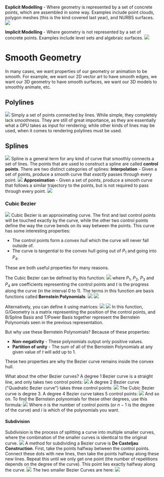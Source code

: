 **Explicit Modelling** - Where geometry is represented by a set of concrete points, which are assembled in some way. Examples include point clouds, polygon meshes (this is the kind covered last year), and NURBS surfaces.
![](Pasted%20image%2020230921151153.png)

**Implicit Modelling** - Where geometry is not represented by a set of concrete points. Examples include level sets and algebraic surfaces.
![](Pasted%20image%2020230921151216.png)

# Smooth Geometry
In many cases, we want properties of our geometry or animation to be smooth. For example, we want our 2D vector art to have smooth edges, we want our 3D geometry to have smooth surfaces, we want our 3D models to smoothly animate, etc.
## Polylines
![](Pasted%20image%2020230921151626.png)
Simply a set of points connected by lines. While simple, they completely lack smoothness.
They are still of great importance, as they are essentially what a GPU takes as input for rendering; while other kinds of lines may be used, when it comes to rendering polylines must be used.

## Splines
![](Pasted%20image%2020230921152126.png)
Spline is a general term for any kind of curve that smoothly connects a set of lines. The points that are used to construct a spline are called **control points**.
There are two distinct categories of splines:
**Interpolation** - Given a set of points, produce a smooth curve that *exactly* passes through every point.
![](Pasted%20image%2020230921152354.png)
**Approximation** - Given a set of points, produce a smooth curve that follows a similar trajectory to the points, but is not required to pass through every point.
![](Pasted%20image%2020230921152609.png)

### Cubic Bezier
![](Pasted%20image%2020230921153030.png)
Cubic Bezier is an approximating curve. The first and last control points will be touched exactly by the curve, while the other two control points define the way the curve bends on its way between the points. 
This curve has some interesting properties:
- The control points form a *convex hull* which the curve will never fall outside of.
- The curve is tangential to the convex hull going out of $P_1$ and going into $P_4$.

These are both useful properties for many reasons.

The Cubic Bezier can be defined by this function:
![](Pasted%20image%2020230921153844.png)
where $P_1$, $P_2$, $P_3$ and $P_4$ are coefficients representing the control points and $t$ is the progress along the curve (in the interval 0 to 1).
The terms in this function are basis functions called **Bernstein Polynomials**:
![](Pasted%20image%2020230921154232.png)
![](Pasted%20image%2020230921155220.png)

Alternatively, you can define it using matrices:
![](Pasted%20image%2020230921154505.png)
![](Pasted%20image%2020230921154532.png)
In this function, G/Geometry is a matrix representing the position of the control points, and B/Spline Basis and T/Power Basis together represent the Bernstein Polynomials seen in the previous representation.

But why use these Bernstein Polynomials? Because of these properties:
- **Non-negativity** - These polynomials output only positive values.
- **Partition of unity** - The sum of all of the Bernstein Polynomials at any given value of $t$ will add up to 1.

These two properties are why the Bezier curve remains inside the convex hull.

What about the other Bezier curves?
A degree 1 Bezier curve is a straight line, and only takes two control points:
![](Pasted%20image%2020230921160407.png)
A degree 2 Bezier curve ("Quadratic Bezier curve") takes three control points:
![](Pasted%20image%2020230921160454.png)
The Cubic Bezier curve is degree 3.
A degree 4 Bezier curve takes 5 control points:
![](Pasted%20image%2020230921160627.png)
And so on. To find the Bernstein polynomials for these other degrees, use this formula:
![](Pasted%20image%2020230921160705.png)
Where $n$ is the number of control points (or $n - 1$ is the degree of the curve) and $i$ is which of the polynomials you want. 

#### Subdivision
Subdivision is the process of splitting a curve into multiple smaller curves, where the combination of the smaller curves is identical to the original curve.
![](Pasted%20image%2020230921161320.png)
A method for subdividing a Bezier curve is **De Casteljau Construction**.
First, take the points halfway between the control points. Connect these dots with new lines, then take the points halfway along these new lines. Repeat this until we only get one point (the number of repetitions depends on the degree of the curve). This point lies exactly halfway along the curve.
![](Pasted%20image%2020230921161634.png)
The two smaller Bezier Curves are here:
![](Pasted%20image%2020230921161754.png)